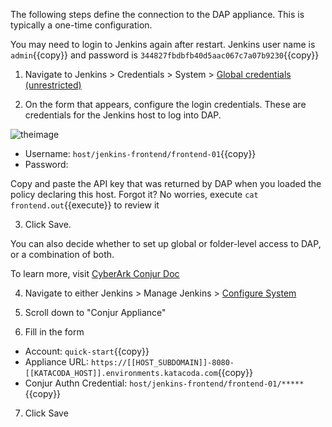 
The following steps define the connection to the DAP appliance. This is typically a one-time configuration.

You may need to login to Jenkins again after restart.
Jenkins user name is `admin`{{copy}} and password is `344827fbdbfb40d5aac067c7a07b9230`{{copy}}


1. Navigate to Jenkins > Credentials > System > [Global credentials (unrestricted)](https://[[HOST_SUBDOMAIN]]-8081-[[KATACODA_HOST]].environments.katacoda.com//credentials/store/system/domain/_/newCredentials)

2. On the form that appears, configure the login credentials. These are credentials for the Jenkins host to log into DAP.

![theimage](https://github.com/quincycheng/katacoda-scenarios/raw/master/conjur-jenkins/media/04-conn.PNG)

 - Username: `host/jenkins-frontend/frontend-01`{{copy}}
 - Password: 

  Copy and paste the API key that was returned by DAP when you loaded the policy declaring this host.
  Forgot it?  No worries, execute `cat frontend.out`{{execute}} to review it

3. Click Save.

You can also decide whether to set up global or folder-level access to DAP, or a combination of both.

To learn more, visit [CyberArk Conjur Doc](https://docs.conjur.org/Latest/en/Content/Integrations/jenkins-configure.htm?tocpath=Integrations%7CJenkins%7C_____2#ConfigureJenkinsConjurconnection)


4. Navigate to either Jenkins > Manage Jenkins > [Configure System](https://[[HOST_SUBDOMAIN]]-8081-[[KATACODA_HOST]].environments.katacoda.com/configure)

5. Scroll down to "Conjur Appliance"

6. Fill in the form

- Account: `quick-start`{{copy}}
- Appliance URL: `https://[[HOST_SUBDOMAIN]]-8080-[[KATACODA_HOST]].environments.katacoda.com`{{copy}}
- Conjur Authn Credential: `host/jenkins-frontend/frontend-01/*****`{{copy}}


7. Click Save
